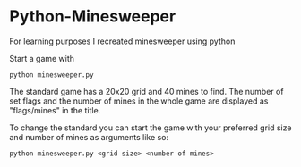 # Python-Minesweeper
For learning purposes I recreated minesweeper using python


Start a game with
```
python minesweeper.py
```

The standard game has a 20x20 grid and 40 mines to find. The number of set flags and the number of mines in the whole game are displayed as "flags/mines" in the title.

To change the standard you can start the game with your preferred grid size and number of mines as arguments like so:

```
python minesweeper.py <grid size> <number of mines>
```
